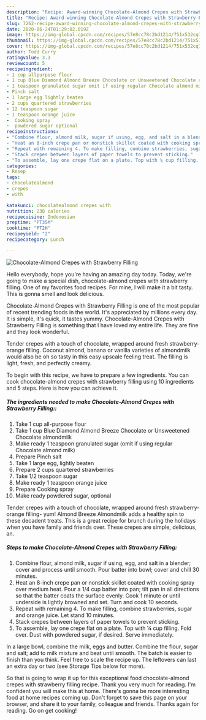 ```yaml
---
description: "Recipe: Award-winning Chocolate-Almond Crepes with Strawberry Filling"
title: "Recipe: Award-winning Chocolate-Almond Crepes with Strawberry Filling"
slug: 7262-recipe-award-winning-chocolate-almond-crepes-with-strawberry-filling
date: 2020-06-24T01:29:02.019Z
image: https://img-global.cpcdn.com/recipes/57e8cc78c2bd1214/751x532cq70/chocolate-almond-crepes-with-strawberry-filling-recipe-main-photo.jpg
thumbnail: https://img-global.cpcdn.com/recipes/57e8cc78c2bd1214/751x532cq70/chocolate-almond-crepes-with-strawberry-filling-recipe-main-photo.jpg
cover: https://img-global.cpcdn.com/recipes/57e8cc78c2bd1214/751x532cq70/chocolate-almond-crepes-with-strawberry-filling-recipe-main-photo.jpg
author: Todd Curry
ratingvalue: 3.3
reviewcount: 5
recipeingredient:
- 1 cup allpurpose flour
- 1 cup Blue Diamond Almond Breeze Chocolate or Unsweetened Chocolate almondmilk
- 1 teaspoon granulated sugar omit if using regular Chocolate almond milk
- Pinch salt
- 1 large egg lightly beaten
- 2 cups quartered strawberries
- 12 teaspoon sugar
- 1 teaspoon orange juice
-  Cooking spray
-  powdered sugar optional
recipeinstructions:
- "Combine flour, almond milk, sugar if using, egg, and salt in a blender; cover and process until smooth. Pour batter into bowl; cover and chill 30 minutes."
- "Heat an 8-inch crepe pan or nonstick skillet coated with cooking spray over medium heat. Pour a 1/4 cup batter into pan; tilt pan in all directions so that the batter coats the surface evenly. Cook 1 minute or until underside is lightly browned and set. Turn and cook 10 seconds."
- "Repeat with remaining 4. To make filling, combine strawberries, sugar and orange juice. Let stand 10 minutes."
- "Stack crepes between layers of paper towels to prevent sticking."
- "To assemble, lay one crepe flat on a plate. Top with ¼ cup filling. Fold over. Dust with powdered sugar, if desired. Serve immediately."
categories:
- Resep
tags:
- chocolatealmond
- crepes
- with

katakunci: chocolatealmond crepes with
nutrition: 238 calories
recipecuisine: Indonesian
preptime: "PT35M"
cooktime: "PT2H"
recipeyield: "2"
recipecategory: Lunch

---
```



![Chocolate-Almond Crepes with Strawberry Filling](https://img-global.cpcdn.com/recipes/57e8cc78c2bd1214/751x532cq70/chocolate-almond-crepes-with-strawberry-filling-recipe-main-photo.jpg)

Hello everybody, hope you're having an amazing day today. Today, we're going to make a special dish, chocolate-almond crepes with strawberry filling. One of my favorites food recipes. For mine, I will make it a bit tasty. This is gonna smell and look delicious.

Chocolate-Almond Crepes with Strawberry Filling is one of the most popular of recent trending foods in the world. It's appreciated by millions every day. It is simple, it's quick, it tastes yummy. Chocolate-Almond Crepes with Strawberry Filling is something that I have loved my entire life. They are fine and they look wonderful.

Tender crepes with a touch of chocolate, wrapped around fresh strawberry-orange filling. Coconut almond, banana or vanilla varieties of almondmilk would also be oh so tasty in this easy upscale feeling treat. The filling is light, fresh, and perfectly creamy.


To begin with this recipe, we have to prepare a few ingredients. You can cook chocolate-almond crepes with strawberry filling using 10 ingredients and 5 steps. Here is how you can achieve it.

##### The ingredients needed to make Chocolate-Almond Crepes with Strawberry Filling::

1. Take 1 cup all-purpose flour
1. Take 1 cup Blue Diamond Almond Breeze Chocolate or Unsweetened Chocolate almondmilk
1. Make ready 1 teaspoon granulated sugar (omit if using regular Chocolate almond milk)
1. Prepare Pinch salt
1. Take 1 large egg, lightly beaten
1. Prepare 2 cups quartered strawberries
1. Take 1/2 teaspoon sugar
1. Make ready 1 teaspoon orange juice
1. Prepare  Cooking spray
1. Make ready  powdered sugar, optional


Tender crepes with a touch of chocolate, wrapped around fresh strawberry-orange filling- yum! Almond Breeze Almondmilk adds a healthy spin to these decadent treats. This is a great recipe for brunch during the holidays when you have family and friends over. These crepes are simple, delicious, an. 

##### Steps to make Chocolate-Almond Crepes with Strawberry Filling:

1. Combine flour, almond milk, sugar if using, egg, and salt in a blender; cover and process until smooth. Pour batter into bowl; cover and chill 30 minutes.
1. Heat an 8-inch crepe pan or nonstick skillet coated with cooking spray over medium heat. Pour a 1/4 cup batter into pan; tilt pan in all directions so that the batter coats the surface evenly. Cook 1 minute or until underside is lightly browned and set. Turn and cook 10 seconds.
1. Repeat with remaining 4. To make filling, combine strawberries, sugar and orange juice. Let stand 10 minutes.
1. Stack crepes between layers of paper towels to prevent sticking.
1. To assemble, lay one crepe flat on a plate. Top with ¼ cup filling. Fold over. Dust with powdered sugar, if desired. Serve immediately.


In a large bowl, combine the milk, eggs and butter. Combine the flour, sugar and salt; add to milk mixture and beat until smooth. The batch is easier to finish than you think. Feel free to scale the recipe up. The leftovers can last an extra day or two (see Storage Tips below for more). 

So that is going to wrap it up for this exceptional food chocolate-almond crepes with strawberry filling recipe. Thank you very much for reading. I'm confident you will make this at home. There's gonna be more interesting food at home recipes coming up. Don't forget to save this page on your browser, and share it to your family, colleague and friends. Thanks again for reading. Go on get cooking!
